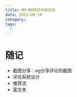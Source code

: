 ```yaml
---
title: MM-RN项目中知识点
date: 2022-08-16
category: 
tags:
  - 
---
```


<!-- more -->

# 随记

- 截图分享：eg分享评论的截图
- 评论系统设计
- 推荐流
- 富文本